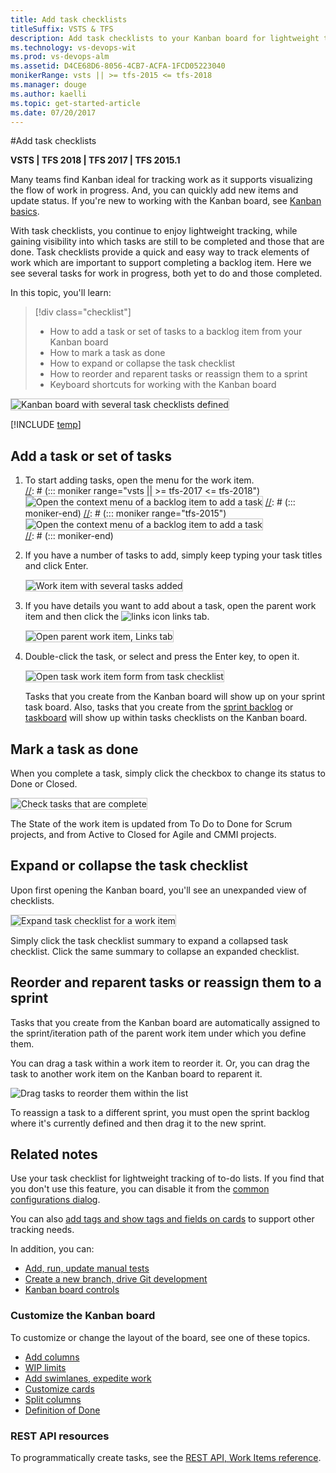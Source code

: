 ```yaml
---
title: Add task checklists
titleSuffix: VSTS & TFS
description: Add task checklists to your Kanban board for lightweight tracking of to do lists when working in Visual Studio Team Services (VSTS) and Team Foundation Server (TFS)    
ms.technology: vs-devops-wit
ms.prod: vs-devops-alm
ms.assetid: D4CE68D6-8056-4CB7-ACFA-1FCD05223040  
monikerRange: vsts || >= tfs-2015 <= tfs-2018
ms.manager: douge
ms.author: kaelli
ms.topic: get-started-article
ms.date: 07/20/2017
---
```



#Add task checklists

<b>VSTS | TFS 2018 | TFS 2017 | TFS 2015.1</b> 

<!---
> [!NOTE]  
> **Feature availability:** Task checklists on the Kanban board are supported from VSTS and the web portal for TFS 2015.1 and later versions. 
--> 

Many teams find Kanban ideal for tracking work as it supports visualizing the flow of work in progress. And, you can quickly add new items and update status. If you're new to working with the Kanban board, see [Kanban basics](kanban-basics.md).  

With task checklists, you continue to enjoy lightweight tracking, while gaining visibility into which tasks are still to be completed and those that are done. Task checklists provide a quick and easy way to track elements of work which are important to support completing a backlog item. Here we see several tasks for work in progress, both yet to do and those completed.  

In this topic, you'll learn: 
> [!div class="checklist"] 
> * How to add a task or set of tasks to a backlog item from your Kanban board  
> * How to mark a task as done 
> * How to expand or collapse the task checklist  
> * How to reorder and reparent tasks or reassign them to a sprint
> * Keyboard shortcuts for working with the Kanban board 
  
<img src="_img/kanban-task-checklists.png" alt="Kanban board with several task checklists defined" style="border: 1px solid #C3C3C3;" />  


[!INCLUDE [temp](../_shared/image-differences.md)]  

[//]: # (::: moniker-end)
## Add a task or set of tasks 

1. To start adding tasks, open the menu for the work item.  
[//]: # (::: moniker range="vsts || >= tfs-2017 <= tfs-2018")
	<img src="_img/add-tasks-menu-options-vs-ts.png" alt="Open the context menu of a backlog item to add a task" style="border: 1px solid #C3C3C3;" /> 
[//]: # (::: moniker-end)
[//]: # (::: moniker range="tfs-2015")
	<img src="_img/kanban-board-add-task-checklist.png" alt="Open the context menu of a backlog item to add a task" style="border: 1px solid #C3C3C3;" />  
[//]: # (::: moniker-end)

2. If you have a number of tasks to add, simply keep typing your task titles and click Enter. 

	<img src="_img/kanban-board-task-checklists-added.png" alt="Work item with several tasks added" style="border: 1px solid #C3C3C3;" />  

3.	If you have details you want to add about a task, open the parent work item and then click the ![links icon](../_img/icons/icon-links-tab-wi.png) links tab. 

	<img src="_img/add-task-checklist-open-task.png" alt="Open parent work item, Links tab" style="border: 1px solid #C3C3C3;" />  

4. Double-click the task, or select and press the Enter key, to open it.   

	<img src="_img/kanban-board-open-task-form.png" alt="Open task work item form from task checklist" style="border: 1px solid #C3C3C3;" />  

	Tasks that you create from the Kanban board will show up on your sprint task board. Also, tasks that you create from the [sprint backlog](../scrum/sprint-planning.md) or [taskboard](../scrum/task-board.md) will show up within tasks checklists on the Kanban board.  

## Mark a task as done 

When you complete a task, simply click the checkbox to change its status to Done or Closed. 

<img src="_img/kanban-check-done-tasks.png" alt="Check tasks that are complete" style="border: 1px solid #C3C3C3;" />  
 
The State of the work item is updated from To Do to Done for Scrum projects, and from Active to Closed for Agile and CMMI projects.  

## Expand or collapse the task checklist  

Upon first opening the Kanban board, you'll see an unexpanded view of checklists.

<img src="_img/kanban-board-first-open-collapsed-checklists.png" alt="Expand task checklist for a work item" style="border: 1px solid #C3C3C3;" /> 

Simply click the task checklist summary to expand a collapsed task checklist. Click the same summary to collapse an expanded checklist. 


## Reorder and reparent tasks or reassign them to a sprint

Tasks that you create from the Kanban board are automatically assigned to the sprint/iteration path of the parent work item under which you define them. 

You can drag a task within a work item to reorder it. Or, you can drag the task to another work item on the Kanban board to reparent it. 

![Drag tasks to reorder them within the list](_img/task-checklist-reorder-tasks.png)  

To reassign a task to a different sprint, you must open the sprint backlog where it's currently defined and then drag it to the new sprint.  


## Related notes  
Use your task checklist for lightweight tracking of to-do lists. If you find that you don't use this feature, you can disable it from the [common configurations dialog](../customize/customize-cards.md#annotations). 

You can also [add tags and show tags and fields on cards](../customize/customize-cards.md) to support other tracking needs.  

In addition, you can:  

- [Add, run, update manual tests](add-run-update-tests.md)
- [Create a new branch, drive Git development](../backlogs/connect-work-items-to-git-dev-ops.md)
- [Kanban board controls](kanban-board-controls.md)

### Customize the Kanban board 
To customize or change the layout of the board, see one of these topics. 

* [Add columns](add-columns.md)  
* [WIP limits](wip-limits.md)  
* [Add swimlanes, expedite work](expedite-work.md)   
* [Customize cards](../customize/customize-cards.md)  
* [Split columns](split-columns.md)   
* [Definition of Done](definition-of-done.md)  


### REST API resources
To programmatically create tasks, see the [REST API, Work Items reference](https://docs.microsoft.com/en-us/rest/api/vsts/wit/work%20items).
